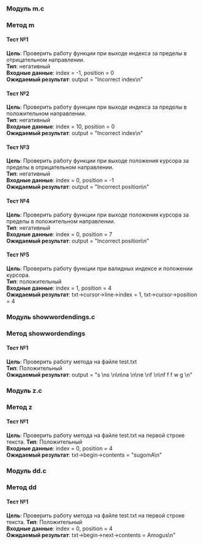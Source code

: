 ### Модуль m.c  
### Метод m  

#### Тест №1
__Цель__: Проверить работу функции при выходе индекса за пределы в отрицательном направлении.  
__Тип__: негативный  
__Входные данные__: index = -1, position = 0  
__Ожидаемый результат__: output = "Incorrect index\n"  

#### Тест №2
__Цель__: Проверить работу функции при выходе индекса за пределы в положительном направлении.  
__Тип__: негативный  
__Входные данные__: index = 10, position = 0  
__Ожидаемый результат__: output = "Incorrect index\n"  

#### Тест №3
__Цель__: Проверить работу функции при выходе положения курсора за пределы в отрицательном направлении.  
__Тип__: негативный  
__Входные данные__: index = 0, position = -1  
__Ожидаемый результат__: output = "Incorrect position\n"  

#### Тест №4
__Цель__: Проверить работу функции при выходе положения курсора за пределы в положительном направлении.  
__Тип__: негативный  
__Входные данные__: index = 0, position = 7  
__Ожидаемый результат__: output = "Incorrect position\n"  

#### Тест №5
__Цель__: Проверить работу функции при валидных индексе и положении курсора.  
__Тип__: положительный  
__Входные данные__: index = 1, position = 4  
__Ожидаемый результат__: txt->cursor->line->index = 1, txt->cursor->position = 4   


### Модуль showwordendings.c
### Метод showwordendings

#### Тест №1
__Цель__: Проверить работу метода на файле test.txt  
__Тип__: Положительный  
__Ожидаемый результат__: output = "s \ns \n\n\na \n\ne \nf \n\nf f f w g \n"  


### Модуль z.c
### Метод z

#### Тест №1
__Цель__: Проверить работу метода на файле test.txt на первой строке текста.
__Тип__: Положительный  
__Входные данные__: index = 0, position = 4  
__Ожидаемый результат__: txt->begin->contents = "sugomA\n"  


### Модуль dd.c
### Метод dd

#### Тест №1
__Цель__: Проверить работу метода на файле test.txt на первой строке текста.
__Тип__: Положительный  
__Входные данные__: index = 0, position = 4  
__Ожидаемый результат__: txt->begin->next->contents = Amogus\n"  
